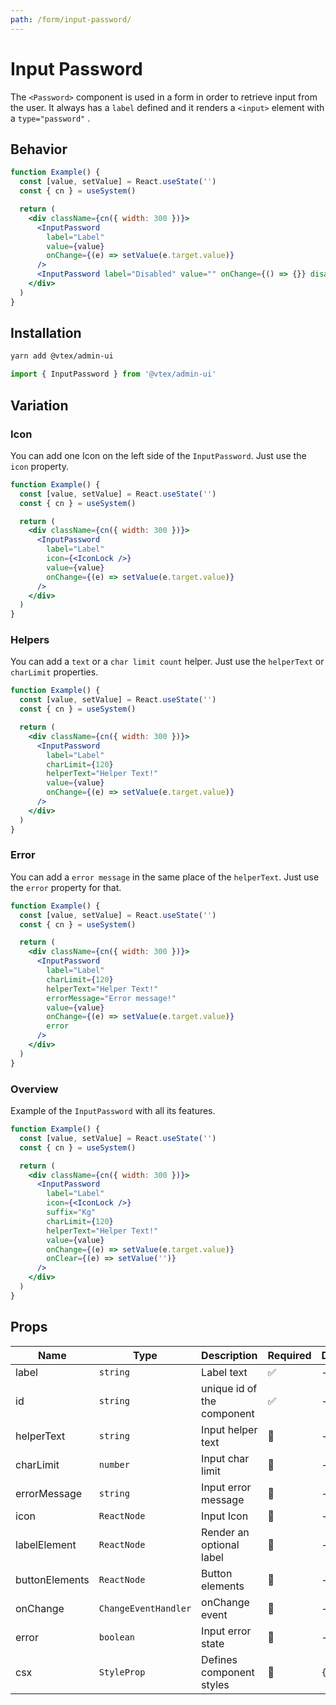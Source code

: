 ```yaml
---
path: /form/input-password/
---
```


# Input Password

The `<Password>` component is used in a form in order to retrieve input from the user. It always has a `label` defined and it renders a `<input>` element with a `type="password"` .

## Behavior

```jsx
function Example() {
  const [value, setValue] = React.useState('')
  const { cn } = useSystem()

  return (
    <div className={cn({ width: 300 })}>
      <InputPassword
        label="Label"
        value={value}
        onChange={(e) => setValue(e.target.value)}
      />
      <InputPassword label="Disabled" value="" onChange={() => {}} disabled />
    </div>
  )
}
```

## Installation

```sh isStatic
yarn add @vtex/admin-ui
```

```jsx isStatic
import { InputPassword } from '@vtex/admin-ui'
```

## Variation

### Icon

You can add one Icon on the left side of the `InputPassword`. Just use the `icon` property.

```jsx
function Example() {
  const [value, setValue] = React.useState('')
  const { cn } = useSystem()

  return (
    <div className={cn({ width: 300 })}>
      <InputPassword
        label="Label"
        icon={<IconLock />}
        value={value}
        onChange={(e) => setValue(e.target.value)}
      />
    </div>
  )
}
```

### Helpers

You can add a `text` or a `char limit count` helper. Just use the `helperText` or `charLimit` properties.

```jsx
function Example() {
  const [value, setValue] = React.useState('')
  const { cn } = useSystem()

  return (
    <div className={cn({ width: 300 })}>
      <InputPassword
        label="Label"
        charLimit={120}
        helperText="Helper Text!"
        value={value}
        onChange={(e) => setValue(e.target.value)}
      />
    </div>
  )
}
```

### Error

You can add a `error message` in the same place of the `helperText`. Just use the `error` property for that.

```jsx
function Example() {
  const [value, setValue] = React.useState('')
  const { cn } = useSystem()

  return (
    <div className={cn({ width: 300 })}>
      <InputPassword
        label="Label"
        charLimit={120}
        helperText="Helper Text!"
        errorMessage="Error message!"
        value={value}
        onChange={(e) => setValue(e.target.value)}
        error
      />
    </div>
  )
}
```

### Overview

Example of the `InputPassword` with all its features.

```jsx
function Example() {
  const [value, setValue] = React.useState('')
  const { cn } = useSystem()

  return (
    <div className={cn({ width: 300 })}>
      <InputPassword
        label="Label"
        icon={<IconLock />}
        suffix="Kg"
        charLimit={120}
        helperText="Helper Text!"
        value={value}
        onChange={(e) => setValue(e.target.value)}
        onClear={(e) => setValue('')}
      />
    </div>
  )
}
```

## Props

| Name           | Type                 | Description                | Required | Default |
| -------------- | -------------------- | -------------------------- | -------- | ------- |
| label          | `string`             | Label text                 | ✅       | -       |
| id             | `string`             | unique id of the component | ✅       | -       |
| helperText     | `string`             | Input helper text          | 🚫       | -       |
| charLimit      | `number`             | Input char limit           | 🚫       | -       |
| errorMessage   | `string`             | Input error message        | 🚫       | -       |
| icon           | `ReactNode`          | Input Icon                 | 🚫       | -       |
| labelElement   | `ReactNode`          | Render an optional label   | 🚫       | -       |
| buttonElements | `ReactNode`          | Button elements            | 🚫       | -       |
| onChange       | `ChangeEventHandler` | onChange event             | 🚫       | -       |
| error          | `boolean`            | Input error state          | 🚫       | -       |
| csx            | `StyleProp`          | Defines component styles   | 🚫       | `{}`    |

